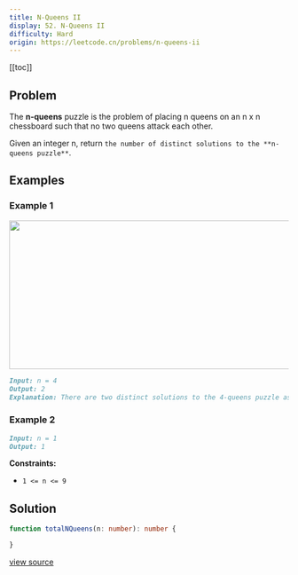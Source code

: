 ```yaml
---
title: N-Queens II
display: 52. N-Queens II
difficulty: Hard
origin: https://leetcode.cn/problems/n-queens-ii
---
```


[[toc]]

## Problem

The **n-queens** puzzle is the problem of placing n queens on an n x n chessboard such that no two queens attack each other.

Given an integer n, return `the number of distinct solutions to the **n-queens puzzle**`.

## Examples

### Example 1

<img alt="" src="https://assets.leetcode.com/uploads/2020/11/13/queens.jpg" style="width: 600px; height: 268px;" />

```md
Input: n = 4
Output: 2
Explanation: There are two distinct solutions to the 4-queens puzzle as shown.
```

### Example 2

```md
Input: n = 1
Output: 1
```

**Constraints:**

- <code>1 &lt;= n &lt;= 9</code>

## Solution

```ts
function totalNQueens(n: number): number {

}
```

[view source](https://leetcode.cn/problems/n-queens-ii)
